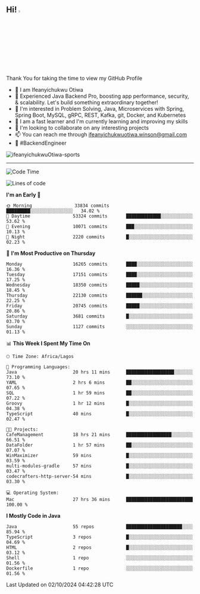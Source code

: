 <!-- BLOG-POST-LIST:START --><!-- BLOG-POST-LIST:END -->

## Hi! <img src="https://media.giphy.com/media/hvRJCLFzcasrR4ia7z/giphy.gif" width="4%"> 

Thank You for taking the time to view my GitHub Profile

- 👋 I am Ifeanyichukwu Otiwa
- 🚀 Experienced Java Backend Pro, boosting app performance, security, & scalability. Let's build something extraordinary together!
- 👀 I'm interested in Problem Solving, Java, Microservices with Spring, Spring Boot, MySQL, gRPC, REST, Kafka, git, Docker, and Kubernetes
- 🌱 I am a fast learner and I'm currently learning and improving my skills
- 💞️ I'm looking to collaborate on any interesting projects
- 📫 You can reach me through ifeanyichukwuotiwa.winson@gmail.com
- 🚀 #BackendEngineer

<p align="left" marginTop="10px"> <img src="https://komarev.com/ghpvc/?username=ifeanyichukwuOtiwa-sports&label=Profile%20views&color=0e75b6&style=for-the-badge" alt="ifeanyichukwuOtiwa-sports" /> </p>

***

<!--START_SECTION:waka-->
![Code Time](http://img.shields.io/badge/Code%20Time-2%2C945%20hrs%2016%20mins-blue)

![Lines of code](https://img.shields.io/badge/From%20Hello%20World%20I%27ve%20Written-25.0%20million%20lines%20of%20code-blue)

**I'm an Early 🐤** 

```text
🌞 Morning                33834 commits       █████████░░░░░░░░░░░░░░░░   34.02 % 
🌆 Daytime                53324 commits       █████████████░░░░░░░░░░░░   53.62 % 
🌃 Evening                10071 commits       ███░░░░░░░░░░░░░░░░░░░░░░   10.13 % 
🌙 Night                  2220 commits        █░░░░░░░░░░░░░░░░░░░░░░░░   02.23 % 
```
📅 **I'm Most Productive on Thursday** 

```text
Monday                   16265 commits       ████░░░░░░░░░░░░░░░░░░░░░   16.36 % 
Tuesday                  17151 commits       ████░░░░░░░░░░░░░░░░░░░░░   17.25 % 
Wednesday                18350 commits       █████░░░░░░░░░░░░░░░░░░░░   18.45 % 
Thursday                 22130 commits       ██████░░░░░░░░░░░░░░░░░░░   22.25 % 
Friday                   20745 commits       █████░░░░░░░░░░░░░░░░░░░░   20.86 % 
Saturday                 3681 commits        █░░░░░░░░░░░░░░░░░░░░░░░░   03.70 % 
Sunday                   1127 commits        ░░░░░░░░░░░░░░░░░░░░░░░░░   01.13 % 
```


📊 **This Week I Spent My Time On** 

```text
🕑︎ Time Zone: Africa/Lagos

💬 Programming Languages: 
Java                     20 hrs 11 mins      ██████████████████░░░░░░░   73.10 % 
YAML                     2 hrs 6 mins        ██░░░░░░░░░░░░░░░░░░░░░░░   07.65 % 
SQL                      1 hr 59 mins        ██░░░░░░░░░░░░░░░░░░░░░░░   07.22 % 
Groovy                   1 hr 12 mins        █░░░░░░░░░░░░░░░░░░░░░░░░   04.38 % 
TypeScript               40 mins             █░░░░░░░░░░░░░░░░░░░░░░░░   02.47 % 

🐱‍💻 Projects: 
CafeManagement           18 hrs 21 mins      █████████████████░░░░░░░░   66.51 % 
DataFolder               1 hr 57 mins        ██░░░░░░░░░░░░░░░░░░░░░░░   07.07 % 
WinMaximizer             59 mins             █░░░░░░░░░░░░░░░░░░░░░░░░   03.59 % 
multi-modules-gradle     57 mins             █░░░░░░░░░░░░░░░░░░░░░░░░   03.47 % 
codecrafters-http-server-54 mins             █░░░░░░░░░░░░░░░░░░░░░░░░   03.30 % 

💻 Operating System: 
Mac                      27 hrs 36 mins      █████████████████████████   100.00 % 
```

**I Mostly Code in Java** 

```text
Java                     55 repos            █████████████████████░░░░   85.94 % 
TypeScript               3 repos             █░░░░░░░░░░░░░░░░░░░░░░░░   04.69 % 
HTML                     2 repos             █░░░░░░░░░░░░░░░░░░░░░░░░   03.12 % 
Shell                    1 repo              ░░░░░░░░░░░░░░░░░░░░░░░░░   01.56 % 
Dockerfile               1 repo              ░░░░░░░░░░░░░░░░░░░░░░░░░   01.56 % 
```




 Last Updated on 02/10/2024 04:42:28 UTC
<!--END_SECTION:waka-->

<!--
<p align="center">
![trophy](https://github-profile-trophy.vercel.app/?username=ifeanyichukwuOtiwa-sports&theme=onedark) (https://github.com/ryo-ma/github-profile-trophy)
</p>
-->

<!---
ifeanyi-otiwa/ifeanyi-otiwa is a ✨ special ✨ repository because its `README.md` (this file) appears on your GitHub profile.
You can click the Preview link to take a look at your changes.
--->
